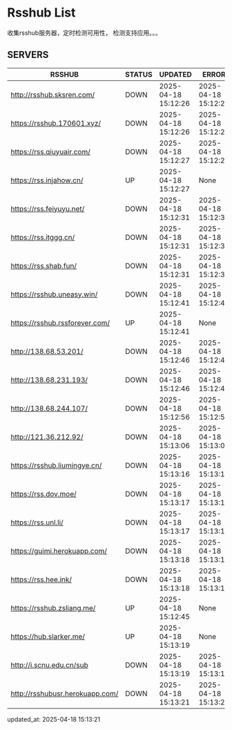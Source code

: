 # Rsshub List

收集rsshub服务器，定时检测可用性， 检测支持应用。。。


## SERVERS

|  RSSHUB   | STATUS  | UPDATED  | ERROR  | TWITTER |  
|  ----  | ----  | ----  | ----  | ---- |  
| http://rsshub.sksren.com/ | DOWN | 2025-04-18 15:12:26 | 2025-04-18 15:12:26 |  
| https://rsshub.170601.xyz/ | DOWN | 2025-04-18 15:12:26 | 2025-04-18 15:12:26 |  
| https://rss.qiuyuair.com/ | DOWN | 2025-04-18 15:12:27 | 2025-04-18 15:12:27 |  
| https://rss.injahow.cn/ | UP | 2025-04-18 15:12:27 | None ||  
| https://rss.feiyuyu.net/ | DOWN | 2025-04-18 15:12:31 | 2025-04-18 15:12:31 |  
| https://rss.itggg.cn/ | DOWN | 2025-04-18 15:12:31 | 2025-04-18 15:12:31 |  
| https://rss.shab.fun/ | DOWN | 2025-04-18 15:12:31 | 2025-04-18 15:12:31 |  
| https://rsshub.uneasy.win/ | DOWN | 2025-04-18 15:12:41 | 2025-04-18 15:12:41 |  
| https://rsshub.rssforever.com/ | UP | 2025-04-18 15:12:41 | None ||  
| http://138.68.53.201/ | DOWN | 2025-04-18 15:12:46 | 2025-04-18 15:12:46 |  
| http://138.68.231.193/ | DOWN | 2025-04-18 15:12:46 | 2025-04-18 15:12:46 |  
| http://138.68.244.107/ | DOWN | 2025-04-18 15:12:56 | 2025-04-18 15:12:56 |  
| http://121.36.212.92/ | DOWN | 2025-04-18 15:13:06 | 2025-04-18 15:13:06 |  
| https://rsshub.liumingye.cn/ | DOWN | 2025-04-18 15:13:16 | 2025-04-18 15:13:16 |  
| https://rss.dov.moe/ | DOWN | 2025-04-18 15:13:17 | 2025-04-18 15:13:17 |  
| https://rss.unl.li/ | DOWN | 2025-04-18 15:13:17 | 2025-04-18 15:13:17 |  
| https://guimi.herokuapp.com/ | DOWN | 2025-04-18 15:13:18 | 2025-04-18 15:13:18 |  
| https://rss.hee.ink/ | DOWN | 2025-04-18 15:13:18 | 2025-04-18 15:13:18 |  
| https://rsshub.zsliang.me/ | UP | 2025-04-18 15:12:45 | None |OK|  
| https://hub.slarker.me/ | UP | 2025-04-18 15:13:19 | None ||  
| http://i.scnu.edu.cn/sub | DOWN | 2025-04-18 15:13:19 | 2025-04-18 15:13:19 |  
| http://rsshubusr.herokuapp.com/ | DOWN | 2025-04-18 15:13:21 | 2025-04-18 15:13:21 |  
  

updated_at: 2025-04-18 15:13:21  
